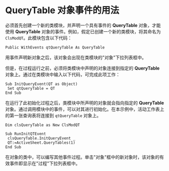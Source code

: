 
# QueryTable 对象事件的用法

必须首先创建一个新的类模块，并声明一个具有事件的  **QueryTable** 对象，才能使用 **QueryTable** 对象的事件。例如，假定已创建一个新的类模块，将其命名为 `ClsModQT`。此模块包含以下代码：


```
Public WithEvents qtQueryTable As QueryTable
```


用事件声明新对象之后，该对象会出现在类模块的"对象"下拉列表框中。

但是，在过程运行之前，必须将类模块中声明的对象连接到指定的  **QueryTable** 对象上。通过在类模块中输入以下代码，可完成此项工作：



```
Sub InitQueryEvent(QT as Object) 
 Set qtQueryTable = QT 
End Sub
```

在运行了此初始化过程之后，类模块中所声明的对象就会指向指定的  **QueryTable** 对象。通过调用模块中的事件，可以对其进行初始化。在本示例中，活动工作表上的第一张查询表将连接到 `qtQueryTable` 对象上。



```
Dim clsQueryTable as New ClsModQT 
 
Sub RunInitQTEvent 
 clsQueryTable.InitQueryEvent _ 
 QT:=ActiveSheet.QueryTables(1) 
End Sub
```

在对象的类中，可以编写其他事件过程。单击"对象"框中的新对象时，该对象的有效事件即显示在"过程"下拉列表框中。
